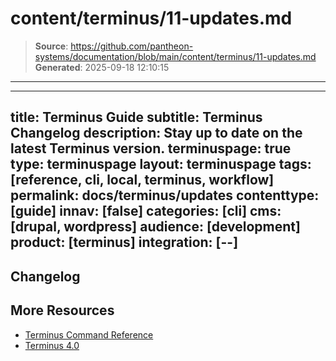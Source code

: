 # content/terminus/11-updates.md

> **Source**: https://github.com/pantheon-systems/documentation/blob/main/content/terminus/11-updates.md
> **Generated**: 2025-09-18 12:10:15

---

---
title: Terminus Guide
subtitle: Terminus Changelog
description: Stay up to date on the latest Terminus version.
terminuspage: true
type: terminuspage
layout: terminuspage
tags: [reference, cli, local, terminus, workflow]
permalink: docs/terminus/updates
contenttype: [guide]
innav: [false]
categories: [cli]
cms: [drupal, wordpress]
audience: [development]
product: [terminus]
integration: [--]
---

## Changelog

<Releases />

## More Resources

- [Terminus Command Reference](/terminus/commands)
- [Terminus 4.0](/terminus/updates)
